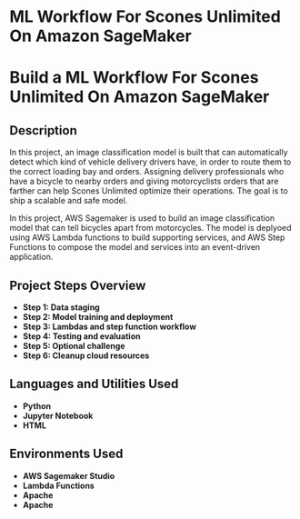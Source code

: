 # ML Workflow For Scones Unlimited On Amazon SageMaker

<h1> Build a ML Workflow For Scones Unlimited On Amazon SageMaker  </h1>


<h2>Description</h2>

In this project, an image classification model is built that can automatically detect which kind of vehicle delivery drivers have, in order to route them to the correct loading bay and orders. Assigning delivery professionals who have a bicycle to nearby orders and giving motorcyclists orders that are farther can help Scones Unlimited optimize their operations.
The goal is to ship a scalable and safe model. 

In this project,  AWS Sagemaker is used to build an image classification model that can tell bicycles apart from motorcycles. The model is deplyoed using AWS Lambda functions to build supporting services, and AWS Step Functions to compose the model and services into an event-driven application.
<br />


<h2> Project Steps Overview </h2>

- <b> Step 1: Data staging </b> 
- <b> Step 2: Model training and deployment </b>
- <b> Step 3: Lambdas and step function workflow </b>
- <b> Step 4: Testing and evaluation </b>
- <b> Step 5: Optional challenge </b>
- <b> Step 6: Cleanup cloud resources </b>


<h2>Languages and Utilities Used</h2>

- <b> Python </b> 
- <b> Jupyter Notebook </b>
- <b> HTML </b> 

<h2>Environments Used </h2>

- <b> AWS Sagemaker Studio </b>
- <b> Lambda Functions </b>
- <b> Apache </b>
- <b> Apache </b> 

<!--
 ```diff
- text in red
+ text in green
! text in orange
# text in gray
@@ text in purple (and bold)@@
```
--!>
